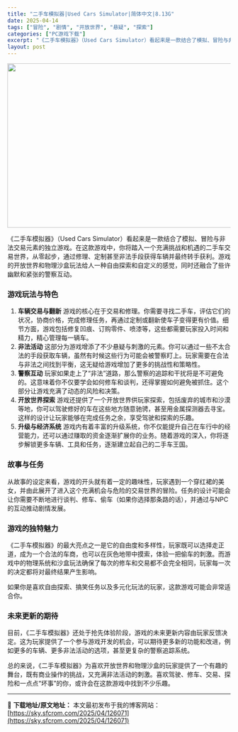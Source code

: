 ```yaml
---
title: "二手车模拟器|Used Cars Simulator|简体中文|8.13G"
date: 2025-04-14
tags: ["冒险", "剧情", "开放世界", "悬疑", "探索"]
categories: ["PC游戏下载"]
excerpt: "《二手车模拟器》（Used Cars Simulator）看起来是一款结合了模拟、冒险与非法交易元素的独立游戏。在这款游戏中，你将踏入一个充满挑战和机遇的二手车交易世界，从零起步，通过修理、定制甚至非法手段获得车辆并最终转手获利。游戏的开放世界和物理沙盒玩法给人一种自由探索和自定义的感觉，同时还融合&hellip;"
layout: post
---
```


<img class="aligncenter size-full wp-image-126072" src="https://sky.sfcrom.com/wp-content/uploads/2025/04/2025041404374030.webp" alt="" width="660" height="370" />

《二手车模拟器》（Used Cars Simulator）看起来是一款结合了模拟、冒险与非法交易元素的独立游戏。在这款游戏中，你将踏入一个充满挑战和机遇的二手车交易世界，从零起步，通过修理、定制甚至非法手段获得车辆并最终转手获利。游戏的开放世界和物理沙盒玩法给人一种自由探索和自定义的感觉，同时还融合了些许幽默和紧张的警察互动。
<h3>游戏玩法与特色</h3>
<ol>
 	<li><strong>车辆交易与翻新</strong> 游戏的核心在于交易和修理。你需要寻找二手车，评估它们的状况，协商价格，完成修理任务，再通过定制或翻新使车子变得更有价值。细节方面，游戏包括修复凹痕、订购零件、喷漆等，这些都需要玩家投入时间和精力，精心管理每一辆车。</li>
 	<li><strong>非法活动</strong> 这部分为游戏增添了不少悬疑与刺激的元素。你可以通过一些不太合法的手段获取车辆，虽然有时候这些行为可能会被警察盯上。玩家需要在合法与非法之间找到平衡，这无疑给游戏增加了更多的挑战性和策略性。</li>
 	<li><strong>警察互动</strong> 玩家如果走上了“非法”道路，那么警察的追踪和干扰将是不可避免的。这意味着你不仅要学会如何修车和谈判，还得掌握如何避免被抓住。这个部分让游戏充满了动态的风险和决策。</li>
 	<li><strong>开放世界探索</strong> 游戏还提供了一个开放世界供玩家探索，包括废弃的城市和沙漠等地，你可以驾驶修好的车在这些地方随意驰骋，甚至用金属探测器去寻宝。这样的设计让玩家能够在完成任务之余，享受驾驶和探索的乐趣。</li>
 	<li><strong>升级与经济系统</strong> 游戏内有着丰富的升级系统，你不仅能提升自己在车行中的经营能力，还可以通过赚取的资金逐渐扩展你的业务。随着游戏的深入，你将逐步解锁更多车辆、工具和任务，逐渐建立起自己的二手车王国。</li>
</ol>
<h3>故事与任务</h3>
从故事的设定来看，游戏的开头就有着一定的趣味性，玩家遇到一个穿红裙的美女，并由此展开了进入这个充满机会与危险的交易世界的冒险。任务的设计可能会让你需要不断地进行谈判、修车、偷车（如果你选择那条路的话），并通过与NPC的互动推动剧情发展。
<h3>游戏的独特魅力</h3>
《二手车模拟器》的最大亮点之一是它的自由度和多样性，玩家既可以选择走正道，成为一个合法的车商，也可以在灰色地带中摸索，体验一把偷车的刺激。而游戏中的物理系统和沙盒玩法确保了每次的修车和交易都不会完全相同，玩家每一次的决定都将对最终结果产生影响。

如果你是喜欢自由探索、搞笑任务以及多元化玩法的玩家，这款游戏可能会非常适合你。
<h3>未来更新的期待</h3>
目前，《二手车模拟器》还处于抢先体验阶段，游戏的未来更新内容由玩家反馈决定。这为玩家提供了一个参与游戏开发的机会，可以期待更多新的功能和改进，例如更多的车辆、更多非法活动的选项，甚至更复杂的警察追踪系统。

总的来说，《二手车模拟器》为喜欢开放世界和物理沙盒的玩家提供了一个有趣的舞台，既有商业操作的挑战，又充满非法活动的刺激。喜欢驾驶、修车、交易、探险和一点点“坏事”的你，或许会在这款游戏中找到不少乐趣。

---
📖 **下载地址/原文地址：** 本文最初发布于我的博客网站：[https://sky.sfcrom.com/2025/04/126071](https://sky.sfcrom.com/2025/04/126071)
